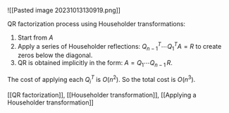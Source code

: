 ![[Pasted image 20231013130919.png]]

QR factorization process using Householder transformations:

1. Start from $A$
2. Apply a series of Householder reflections: $Q_{n-1}^T \cdots Q_1^T A = R$ to create zeros below the diagonal.
3. QR is obtained implicitly in the form: $A = Q_1 \cdots Q_{n-1} \, R.$

The cost of applying each $Q_i^T$ is $O(n^2)$. So the total cost is $O(n^3)$.

[[QR factorization]], [[Householder transformation]], [[Applying a Householder transformation]]